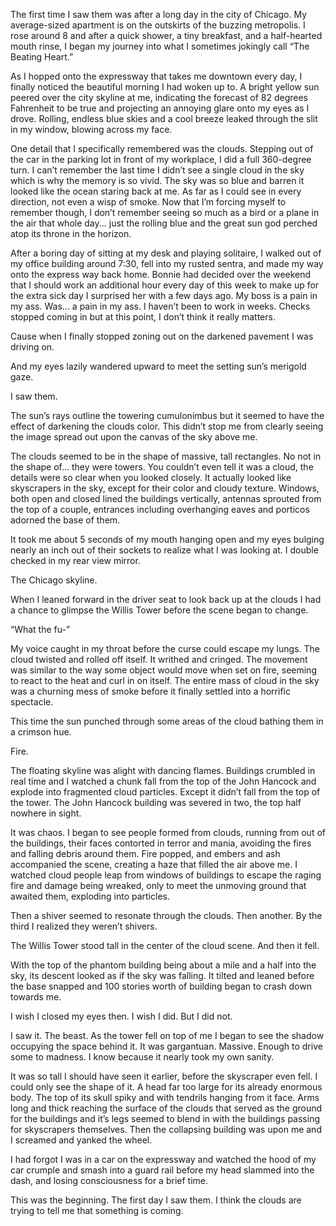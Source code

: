 The first time I saw them was after a long day in the city of Chicago. My average-sized apartment is on the outskirts of the buzzing metropolis. I rose around 8 and after a quick shower, a tiny breakfast, and a half-hearted mouth rinse, I began my journey into what I sometimes jokingly call “The Beating Heart.”

As I hopped onto the expressway that takes me downtown every day, I finally noticed the beautiful morning I had woken up to. A bright yellow sun peered over the city skyline at me, indicating the forecast of 82 degrees Fahrenheit to be true and projecting an annoying glare onto my eyes as I drove. Rolling, endless blue skies and a cool breeze leaked through the slit in my window, blowing across my face. 

One detail that I specifically remembered was the clouds. Stepping out of the car in the parking lot in front of my workplace, I did a full 360-degree turn. I can’t remember the last time I didn’t see a single cloud in the sky which is why the memory is so vivid. The sky was so blue and barren it looked like the ocean staring back at me. As far as I could see in every direction, not even a wisp of smoke. Now that I’m forcing myself to remember though, I don’t remember seeing so much as a bird or a plane in the air that whole day... just the rolling blue and the great sun god perched atop its throne in the horizon.

After a boring day of sitting at my desk and playing solitaire, I walked out of my office building around 7:30, fell into my rusted sentra, and made my way onto the express way back home. Bonnie had decided over the weekend that I should work an additional hour every day of this week to make up for the extra sick day I surprised her with a few days ago. My boss is a pain in my ass. Was... a pain in my ass. I haven’t been to work in weeks. Checks stopped coming in but at this point, I don’t think it really matters. 

Cause when I finally stopped zoning out on the darkened pavement I was driving on.

And my eyes lazily wandered upward to meet the setting sun’s merigold gaze.

I saw them.

The sun’s rays outline the towering cumulonimbus but it seemed to have the effect of darkening the clouds color. This didn’t stop me from clearly seeing the image spread out upon the canvas of the sky above me. 

The clouds seemed to be in the shape of massive, tall rectangles. No not in the shape of... they were towers. You couldn’t even tell it was a cloud, the details were so clear when you looked closely. It actually looked like skyscrapers in the sky, except for their color and cloudy texture. Windows, both open and closed lined the buildings vertically, antennas sprouted from the top of a couple, entrances including overhanging eaves and porticos adorned the base of them.

It took me about 5 seconds of my mouth hanging open and my eyes bulging nearly an inch out of their sockets to realize what I was looking at. I double checked in my rear view mirror.

The Chicago skyline.

When I leaned forward in the driver seat to look back up at the clouds I had a chance to glimpse the Willis Tower before the scene began to change.

“What the fu-”

My voice caught in my throat before the curse could escape my lungs. The cloud twisted and rolled off itself. It writhed and cringed. The movement was similar to the way some object would move when set on fire, seeming to react to the heat and curl in on itself. The entire mass of cloud in the sky was a churning mess of smoke before it finally settled into a horrific spectacle.

This time the sun punched through some areas of the cloud bathing them in a crimson hue.

Fire.

The floating skyline was alight with dancing flames. Buildings crumbled in real time and I watched a chunk fall from the top of the John Hancock and explode into fragmented cloud particles. Except it didn’t fall from the top of the tower. The John Hancock building was severed in two, the top half nowhere in sight.

It was chaos. I began to see people formed from clouds, running from out of the buildings, their faces contorted in terror and mania, avoiding the fires and falling debris around them. Fire popped, and embers and ash accompanied the scene, creating a haze that filled the air above me. I watched cloud people leap from windows of buildings to escape the raging fire and damage being wreaked, only to meet the unmoving ground that awaited them, exploding into particles.

Then a shiver seemed to resonate through the clouds. Then another. By the third I realized they weren’t shivers.

The Willis Tower stood tall in the center of the cloud scene. And then it fell.

With the top of the phantom building being about a mile and a half into the sky, its descent looked as if the sky was falling. It tilted and leaned before the base snapped and 100 stories worth of building began to crash down towards me.

I wish I closed my eyes then. I wish I did. But I did not.

I saw it. The beast. As the tower fell on top of me I began to see the shadow occupying the space behind it. It was gargantuan. Massive. Enough to drive some to madness. I know because it nearly took my own sanity.

It was so tall I should have seen it earlier, before the skyscraper even fell. I could only see the shape of it. A head far too large for its already enormous body. The top of its skull spiky and with tendrils hanging from it face. Arms long and thick reaching the surface of the clouds that served as the ground for the buildings and it’s legs seemed to blend in with the buildings passing for skyscrapers themselves. Then the collapsing building was upon me and I screamed and yanked the wheel.

I had forgot I was in a car on the expressway and watched the hood of my car crumple and smash into a guard rail before my head slammed into the dash, and losing consciousness for a brief time.

This was the beginning. The first day I saw them. I think the clouds are trying to tell me that something is coming.